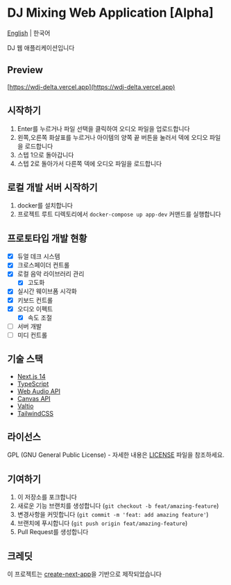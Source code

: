 # DJ Mixing Web Application [Alpha]

[English](README.en.md) | 한국어

DJ 웹 애플리케이션입니다

## Preview

[https://wdj-delta.vercel.app](https://wdj-delta.vercel.app)

## 시작하기

1. Enter를 누르거나 파일 선택을 클릭하여 오디오 파일을 업로드합니다
2. 왼쪽,오른쪽 화살표를 누르거나 아이템의 양쪽 끝 버튼을 눌러서 덱에 오디오 파일을 로드합니다
3. 스텝 1으로 돌아갑니다
4. 스텝 2로 돌아가서 다른쪽 덱에 오디오 파일을 로드합니다

## 로컬 개발 서버 시작하기

1. docker를 설치합니다
2. 프로젝트 루트 디렉토리에서 `docker-compose up app-dev` 커맨드를 실행합니다

## 프로토타입 개발 현황

- [x] 듀얼 데크 시스템
- [x] 크로스페이더 컨트롤
- [x] 로컬 음악 라이브러리 관리
  - [x] 고도화
- [x] 실시간 웨이브폼 시각화
- [x] 키보드 컨트롤
- [x] 오디오 이펙트
  - [x] 속도 조절
- [ ] 서버 개발
- [ ] 미디 컨트롤

## 기술 스택

-   [Next.js 14](https://nextjs.org/)
-   [TypeScript](https://www.typescriptlang.org/)
-   [Web Audio API](https://developer.mozilla.org/ko/docs/Web/API/Web_Audio_API)
-   [Canvas API](https://developer.mozilla.org/en-US/docs/Web/API/Canvas_API)
-   [Valtio](https://github.com/pmndrs/valtio)
-   [TailwindCSS](https://tailwindcss.com/)

## 라이선스

GPL (GNU General Public License) - 자세한 내용은 [LICENSE](LICENSE) 파일을 참조하세요.

## 기여하기

1. 이 저장소를 포크합니다
2. 새로운 기능 브랜치를 생성합니다 (`git checkout -b feat/amazing-feature`)
3. 변경사항을 커밋합니다 (`git commit -m 'feat: add amazing feature'`)
4. 브랜치에 푸시합니다 (`git push origin feat/amazing-feature`)
5. Pull Request를 생성합니다

## 크레딧

이 프로젝트는 [create-next-app](https://github.com/vercel/next.js/tree/canary/packages/create-next-app)을 기반으로 제작되었습니다
